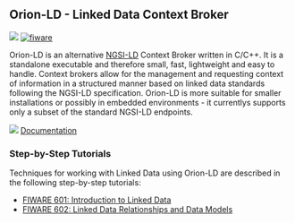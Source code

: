 <hr class="core" style="display:none"/>
<h2>Orion-LD - Linked Data Context Broker</h2>

[![](https://nexus.lab.fiware.org/repository/raw/public/badges/chapters/core.svg)](https://github.com/FIWARE/catalogue/blob/master/core/README.md)
[![fiware](https://nexus.lab.fiware.org/repository/raw/public/badges/stackoverflow/fiware.svg)](https://stackoverflow.com/questions/tagged/fiware)

Orion-LD is an alternative
[NGSI-LD](https://www.etsi.org/deliver/etsi_gs/CIM/001_099/009/01.01.01_60/gs_CIM009v010101p.pdf) Context Broker written
in C/C++. It is a standalone executable and therefore small, fast, lightweight and easy to handle. Context brokers allow
for the management and requesting context of information in a structured manner based on linked data standards following
the NGSI-LD specification. Orion-LD is more suitable for smaller installations or possibly in embedded environments - it
currentlys supports only a subset of the standard NGSI-LD endpoints.

![](https://fiware-ops.github.io/docs.academy/img/books.png)
[Documentation](https://github.com/FIWARE/context.Orion-LD/tree/develop/doc/manuals-ld)

<h3>Step-by-Step Tutorials</h3>

Techniques for working with Linked Data using Orion-LD are described in the following step-by-step tutorials:

-   [FIWARE 601: Introduction to Linked Data](https://fiware-tutorials.readthedocs.io/en/latest/linked-data)
-   [FIWARE 602: Linked Data Relationships and Data Models](https://fiware-tutorials.readthedocs.io/en/latest/relationships-linked-data)
